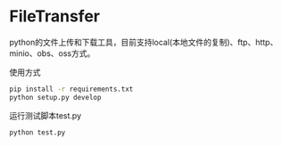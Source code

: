 # FileTransfer
python的文件上传和下载工具，目前支持local(本地文件的复制)、ftp、http、minio、obs、oss方式。


使用方式
```bash
pip install -r requirements.txt
python setup.py develop
```
运行测试脚本test.py
```bash
python test.py
```
